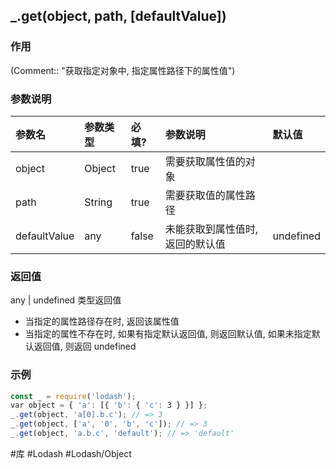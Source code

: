 ## \_.get(object, path, \[defaultValue\])
### 作用
(Comment:: "获取指定对象中, 指定属性路径下的属性值")

### 参数说明
|参数名|参数类型|必填?|参数说明|默认值|
|:-|:-|:-|:-|:-|
|object|Object|true|需要获取属性值的对象||
|path|String|true|需要获取值的属性路径||
|defaultValue|any|false|未能获取到属性值时,返回的默认值|undefined|

### 返回值
any \| undefined 类型返回值
- 当指定的属性路径存在时, 返回该属性值
- 当指定的属性不存在时, 如果有指定默认返回值, 则返回默认值, 如果未指定默认返回值, 则返回 undefined

### 示例
```javascript
const _ = require('lodash');
var object = { 'a': [{ 'b': { 'c': 3 } }] };
_.get(object, 'a[0].b.c'); // => 3
_.get(object, ['a', '0', 'b', 'c']); // => 3
_.get(object, 'a.b.c', 'default'); // => 'default'
```

#库 #Lodash #Lodash/Object